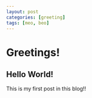 ```yaml
---
layout: post
categories: [greeting]
tags: [meo, beo]
---
```


# Greetings!
## Hello World!
This is my first post in this blog!!

